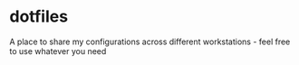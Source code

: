 # dotfiles
A place to share my configurations across different workstations - feel free to use whatever you need
